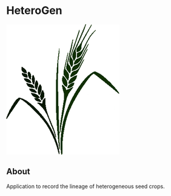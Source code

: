 # HeteroGen

![sss](./web/static/assets/images/logo/hg.logo.png)

## About

Application to record the lineage of heterogeneous seed crops.